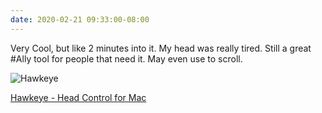 ```yaml
---
date: 2020-02-21 09:33:00-08:00
---
```


Very Cool, but like 2 minutes into it. My head was really tired. Still a great #Ally tool for people that need it. May even use to scroll.

![Hawkeye](https://uploads-ssl.webflow.com/5e235a4005541e88936fd2cd/5e4f2464566ac687e948a9da_hero.png)

[Hawkeye - Head Control for Mac](https://www.usehawkeye.com/access-mac)

